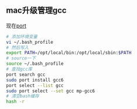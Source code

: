 ## mac升级管理gcc
现在[port](https://www.macports.org/install.php)
```bash
# 添加环境变量
vi ~/.bash_profile
# 然后写入
export PATH=/opt/local/bin:/opt/local/sbin:$PATH
# source一下
source ~/.bash_profile
# 查找gcc库
port search gcc
sudo port install gcc6
port select --list gcc
sudo port select --set gcc mp-gcc6
# 清空bash缓存
hash -r
```